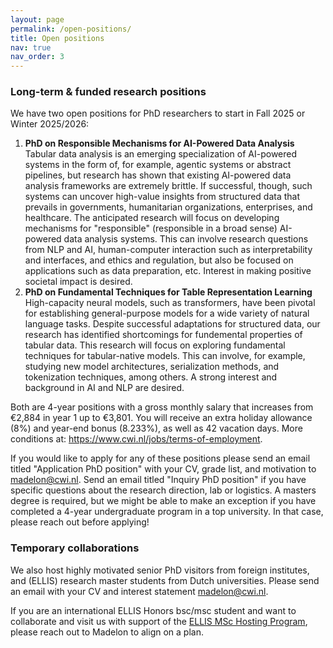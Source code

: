```yaml
---
layout: page
permalink: /open-positions/
title: Open positions
nav: true
nav_order: 3
---
```



### Long-term & funded research positions

We have two open positions for PhD researchers to start in Fall 2025 or Winter 2025/2026:

<ol>
    <li><b>PhD on Responsible Mechanisms for AI-Powered Data Analysis</b></li>
    Tabular data analysis is an emerging specialization of AI-powered systems in the form of, for example, agentic systems or abstract pipelines, but research has shown that existing AI-powered data analysis frameworks are extremely brittle. If successful, though, such systems can uncover high-value insights from structured data that prevails in governments, humanitarian organizations, enterprises, and healthcare. The anticipated research will focus on developing mechanisms for "responsible" (responsible in a broad sense) AI-powered data analysis systems. This can involve research questions from NLP and AI, human-computer interaction such as interpretability and interfaces, and ethics and regulation, but also be focused on applications such as data preparation, etc. Interest in making positive societal impact is desired.
    <li><b>PhD on Fundamental Techniques for Table Representation Learning</b></li>
    High-capacity neural models, such as transformers, have been pivotal for establishing general-purpose models for a wide variety of natural language tasks. Despite successful adaptations for structured data, our research has identified shortcomings for fundemental properties of tabular data. This research will focus on exploring fundamental techniques for tabular-native models. This can involve, for example, studying new model architectures, serialization methods, and tokenization techniques, among others. A strong interest and background in AI and NLP are desired.
</ol>

Both are 4-year positions with a gross monthly salary that increases from €2,884 in year 1 up to €3,801. You will receive an extra holiday allowance (8%) and year-end bonus (8.233%), as well as 42 vacation days. More conditions at: https://www.cwi.nl/jobs/terms-of-employment.

<!-- Both PhDs are in collaboration with the University of Amsterdam, which will also be the degree-granting university.  -->

If you would like to apply for any of these positions please send an email titled "Application PhD position" with your CV, grade list, and motivation to <a href="mailto:madelon@cwi.nl" target="blank">madelon@cwi.nl</a>. Send an email titled "Inquiry PhD position" if you have specific questions about the research direction, lab or logistics. A masters degree is required, but we might be able to make an exception if you have completed a 4-year undergraduate program in a top university. In that case, please reach out before applying!


### Temporary collaborations

We also host highly motivated senior PhD visitors from foreign institutes, and (ELLIS) research master students from Dutch universities. Please send an email with your CV and interest statement <a href="mailto:madelon@cwi.nl" target="blank">madelon@cwi.nl</a>.

If you are an international ELLIS Honors bsc/msc student and want to collaborate and visit us with support of the <a href="https://ivi.fnwi.uva.nl/ellis/funding/ellis-msc-hosting-programme/" target="blank">ELLIS MSc Hosting Program</a>, please reach out to Madelon to align on a plan.
